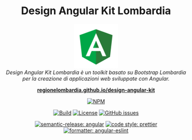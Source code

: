 <h1 align="center">Design Angular Kit Lombardia</h1>

<p align="center">
  <img src=".github/angular_green.png" alt="angular-logo" width="120px" height="120px"/>
  <br>
  <i>Design Angular Kit Lombardia è un toolkit basato su Bootstrap Lombardia 
    <br> per la creazione di applicazioni web sviluppate con Angular.</i>
  <br>
</p>

<p align="center">
  <a href="https://RegioneLombardia.github.io/design-angular-kit"><strong>regionelombardia.github.io/design-angular-kit</strong></a>
  <br>
</p>

<p align="center">
    <a href="https://www.npmjs.com/package/design-angular-kit-lombardia"><img src="https://img.shields.io/npm/v/design-angular-kit-lombardia.svg?logo=npm" alt="NPM"></a>
</p>

<p align="center">
    <a href="https://github.com/RegioneLombardia/design-angular-kit/actions"><img src="https://github.com/RegioneLombardia/design-angular-kit/actions/workflows/publish-release.yml/badge.svg" alt="Build"></a>
<!--    <a href="https://codecov.io/gh/italia/design-angular-kit"><img src="https://codecov.io/gh/italia/design-angular-kit/branch/main/graph/badge.svg?token=0Ud6YSFi0r" alt="codecov"></a> -->
    <a href="https://github.com/RegioneLombardia/design-angular-kit/blob/main/LICENSE"><img src="https://img.shields.io/github/license/RegioneLombardia/design-angular-kit.svg" alt="License"></a>
    <a href="https://github.com/RegioneLombardia/design-angular-kit/issues"><img src="https://img.shields.io/github/issues/RegioneLombardia/design-angular-kit.svg" alt="GitHub issues"></a>
</p>

<p align="center">
  <a href="https://github.com/semantic-release/semantic-release"><img src="https://img.shields.io/badge/semantic--release-angular-e10079?logo=semantic-release" alt="semantic-release: angular" /></a>
  <a href="https://github.com/prettier/prettier"><img src="https://img.shields.io/badge/code%20style-prettier-ff69b4?logo=Prettier" alt="code style: prettier" /></a>
  <a href="https://github.com/eslint/eslint"><img src="https://img.shields.io/badge/formatter-angular--eslint-4B32C3?logo=eslint" alt="formatter: angular-eslint" /></a>
</p>
